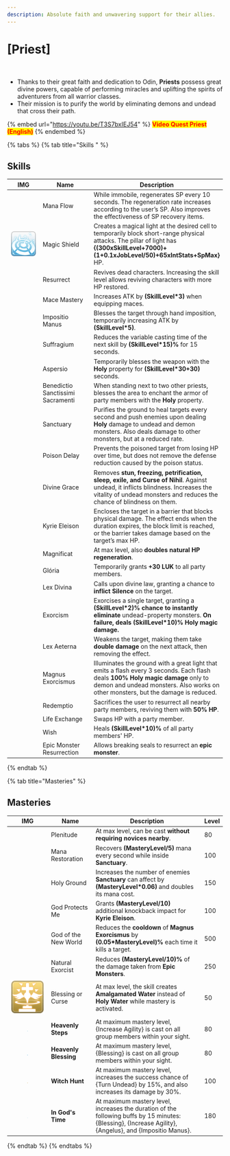 ```yaml
---
description: Absolute faith and unwavering support for their allies.
---
```


# \[Priest]

<figure><img src="../../.gitbook/assets/700px-1Sacerdote.png" alt=""><figcaption></figcaption></figure>

* Thanks to their great faith and dedication to Odin, **Priests** possess great divine powers, capable of performing miracles and uplifting the spirits of adventurers from all warrior classes.
* Their mission is to purify the world by eliminating demons and undead that cross their path.

{% embed url="https://youtu.be/T3S7bxIEJ54" %}
<mark style="color:red;">**Video Quest Priest (English)**</mark>
{% endembed %}

{% tabs %}
{% tab title="Skills " %}
## **Skills**

<table><thead><tr><th width="84">IMG</th><th width="119">Name</th><th>Description</th></tr></thead><tbody><tr><td><img src="../../.gitbook/assets/9a (1).png" alt=""></td><td>Mana Flow</td><td>While immobile, regenerates SP every 10 seconds. The regeneration rate increases according to the user’s SP. Also improves the effectiveness of SP recovery items.</td></tr><tr><td><img src="../../.gitbook/assets/12a (1) (1).png" alt=""></td><td>Magic Shield</td><td>Creates a magical light at the desired cell to temporarily block short-range physical attacks. The pillar of light has <strong>{(300xSkillLevel+7000)+(1+0.1xJobLevel/50)+65xIntStats+SpMax}</strong> HP.</td></tr><tr><td><img src="../../.gitbook/assets/54a.png" alt=""></td><td>Resurrect</td><td>Revives dead characters. Increasing the skill level allows reviving characters with more HP restored.</td></tr><tr><td><img src="../../.gitbook/assets/65a.png" alt=""></td><td>Mace Mastery</td><td>Increases ATK by <strong>(SkillLevel*3)</strong> when equipping maces.</td></tr><tr><td><img src="../../.gitbook/assets/66a.png" alt=""></td><td>Impositio Manus</td><td>Blesses the target through hand imposition, temporarily increasing ATK by <strong>(SkillLevel*5)</strong>.</td></tr><tr><td><img src="../../.gitbook/assets/67a.png" alt=""></td><td>Suffragium</td><td>Reduces the variable casting time of the next skill by <strong>(SkillLevel*15)%</strong> for 15 seconds.</td></tr><tr><td><img src="../../.gitbook/assets/68a.png" alt=""></td><td>Aspersio</td><td>Temporarily blesses the weapon with the <strong>Holy</strong> property for <strong>(SkillLevel*30+30)</strong> seconds.</td></tr><tr><td><img src="../../.gitbook/assets/69a.png" alt=""></td><td>Benedictio Sanctissimi Sacramenti</td><td>When standing next to two other priests, blesses the area to enchant the armor of party members with the <strong>Holy</strong> property.</td></tr><tr><td><img src="../../.gitbook/assets/70a.png" alt=""></td><td>Sanctuary</td><td>Purifies the ground to heal targets every second and push enemies upon dealing <strong>Holy</strong> damage to undead and demon monsters. Also deals damage to other monsters, but at a reduced rate.</td></tr><tr><td><img src="../../.gitbook/assets/71a.png" alt=""></td><td>Poison Delay</td><td>Prevents the poisoned target from losing HP over time, but does not remove the defense reduction caused by the poison status.</td></tr><tr><td><img src="../../.gitbook/assets/72a.png" alt=""></td><td>Divine Grace</td><td>Removes <strong>stun, freezing, petrification, sleep, exile, and Curse of Nihil</strong>. Against undead, it inflicts blindness. Increases the vitality of undead monsters and reduces the chance of blindness on them.</td></tr><tr><td><img src="../../.gitbook/assets/73a.png" alt=""></td><td>Kyrie Eleison</td><td>Encloses the target in a barrier that blocks physical damage. The effect ends when the duration expires, the block limit is reached, or the barrier takes damage based on the target’s max HP.</td></tr><tr><td><img src="../../.gitbook/assets/74a.png" alt=""></td><td>Magnificat</td><td>At max level, also <strong>doubles natural HP regeneration</strong>.</td></tr><tr><td><img src="../../.gitbook/assets/75a.png" alt=""></td><td>Glória</td><td>Temporarily grants <strong>+30 LUK</strong> to all party members.</td></tr><tr><td><img src="../../.gitbook/assets/76a.png" alt=""></td><td>Lex Divina</td><td>Calls upon divine law, granting a chance to <strong>inflict Silence</strong> on the target.</td></tr><tr><td><img src="../../.gitbook/assets/77a.png" alt=""></td><td>Exorcism</td><td>Exorcises a single target, granting a <strong>(SkillLevel*2)% chance to instantly eliminate</strong> undead-property monsters. <strong>On failure, deals (SkillLevel*10)% Holy magic damage.</strong></td></tr><tr><td><img src="../../.gitbook/assets/78a.png" alt=""></td><td>Lex Aeterna</td><td>Weakens the target, making them take <strong>double damage</strong> on the next attack, then removing the effect.</td></tr><tr><td><img src="../../.gitbook/assets/79a.png" alt=""></td><td>Magnus Exorcismus</td><td>Illuminates the ground with a great light that emits a flash every 3 seconds. Each flash deals <strong>100% Holy magic damage</strong> only to demon and undead monsters. Also works on other monsters, but the damage is reduced.</td></tr><tr><td><img src="../../.gitbook/assets/1014a.png" alt=""></td><td>Redemptio</td><td>Sacrifices the user to resurrect all nearby party members, reviving them with <strong>50% HP</strong>.</td></tr><tr><td><img src="../../.gitbook/assets/777aa.png" alt=""></td><td>Life Exchange</td><td>Swaps HP with a party member.</td></tr><tr><td><img src="../../.gitbook/assets/778a.png" alt=""></td><td>Wish</td><td>Heals <strong>(SkillLevel*10)%</strong> of all party members' HP.</td></tr><tr><td><img src="../../.gitbook/assets/779a.png" alt=""></td><td>Epic Monster Resurrection</td><td>Allows breaking seals to resurrect an <strong>epic monster</strong>.</td></tr></tbody></table>
{% endtab %}

{% tab title="Masteries" %}
## Masteries

<table><thead><tr><th width="84">IMG</th><th width="118">Name</th><th width="388">Description</th><th>Level</th></tr></thead><tbody><tr><td><img src="../../.gitbook/assets/69a.png" alt=""></td><td>Plenitude</td><td>At max level, can be cast <strong>without requiring novices nearby</strong>.</td><td>80</td></tr><tr><td><img src="../../.gitbook/assets/70a.png" alt=""></td><td>Mana Restoration</td><td>Recovers <strong>(MasteryLevel/5)</strong> mana every second while inside <strong>Sanctuary</strong>.</td><td>100</td></tr><tr><td><img src="../../.gitbook/assets/70a.png" alt=""></td><td>Holy Ground</td><td>Increases the number of enemies <strong>Sanctuary</strong> can affect by <strong>(MasteryLevel*0.06)</strong> and doubles its mana cost.</td><td>150</td></tr><tr><td><img src="../../.gitbook/assets/73a.png" alt=""></td><td>God Protects Me</td><td>Grants <strong>(MasteryLevel/10)</strong> additional knockback impact for <strong>Kyrie Eleison</strong>.</td><td>100</td></tr><tr><td><img src="../../.gitbook/assets/79a.png" alt=""></td><td>God of the New World</td><td>Reduces the <strong>cooldown</strong> of <strong>Magnus Exorcismus</strong> by <strong>(0.05*MasteryLevel)%</strong> each time it kills a target.</td><td>500</td></tr><tr><td><img src="../../.gitbook/assets/779a.png" alt=""></td><td>Natural Exorcist</td><td>Reduces <strong>(MasteryLevel/10)%</strong> of the damage taken from <strong>Epic Monsters</strong>.</td><td>250</td></tr><tr><td><img src="../../.gitbook/assets/image (26) (1) (1).png" alt="" data-size="original"></td><td>Blessing or Curse</td><td>At max level, the skill creates <strong>Amalgamated Water</strong> instead of <strong>Holy Water</strong> while mastery is activated.</td><td>50</td></tr><tr><td><div><figure><img src="../../.gitbook/assets/image (27) (1) (1).png" alt=""><figcaption></figcaption></figure></div></td><td><strong>Heavenly Steps</strong><br></td><td>At maximum mastery level, {Increase Agility} is cast on all group members within your sight.</td><td>80</td></tr><tr><td><div><figure><img src="../../.gitbook/assets/image (28) (1) (1).png" alt=""><figcaption></figcaption></figure></div></td><td><strong>Heavenly Blessing</strong><br></td><td>At maximum mastery level, {Blessing} is cast on all group members within your sight.</td><td>80</td></tr><tr><td><div><figure><img src="../../.gitbook/assets/image (29) (1).png" alt=""><figcaption></figcaption></figure></div></td><td><strong>Witch Hunt</strong><br></td><td>At maximum mastery level, increases the success chance of {Turn Undead} by 15%, and also increases its damage by 30%.</td><td>100</td></tr><tr><td><div><figure><img src="../../.gitbook/assets/image (30) (1).png" alt=""><figcaption></figcaption></figure></div></td><td><strong>In God's Time</strong><br></td><td>At maximum mastery level, increases the duration of the following buffs by 15 minutes: {Blessing}, {Increase Agility}, {Angelus}, and {Impositio Manus}.</td><td>180</td></tr></tbody></table>
{% endtab %}
{% endtabs %}
